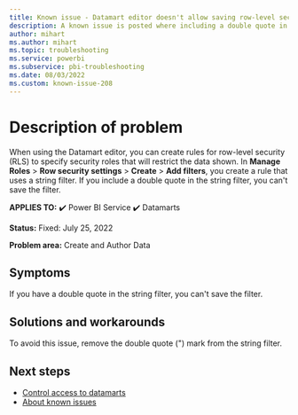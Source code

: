 ```yaml
---
title: Known issue - Datamart editor doesn't allow saving row-level security (RLS) rules that contain double quotes in the string filter
description: A known issue is posted where including a double quote in the string filter of a row-level security (RLS) rule prevents you from saving the filter.
author: mihart
ms.author: mihart
ms.topic: troubleshooting  
ms.service: powerbi
ms.subservice: pbi-troubleshooting
ms.date: 08/03/2022
ms.custom: known-issue-208
---
```

# Description of problem

When using the Datamart editor, you can create rules for row-level security (RLS) to specify security roles that will restrict the data shown.  In **Manage Roles** > **Row security settings** > **Create** > **Add filters**, you create a rule that uses a string filter.  If you include a double quote in the string filter, you can't save the filter.

**APPLIES TO:** ✔️ Power BI Service ✔️ Datamarts

**Status:** Fixed: July 25, 2022

**Problem area:** Create and Author Data


## Symptoms

If you have a double quote in the string filter, you can't save the filter.

## Solutions and workarounds

To avoid this issue, remove the double quote (") mark from the string filter.

## Next steps

- [Control access to datamarts](/power-bi/transform-model/datamarts/datamarts-access-control)
- [About known issues](power-bi-known-issues.md)
